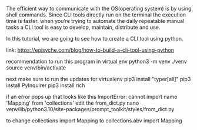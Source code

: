 The efficient way to communicate with the OS(operating system) is by using shell commands. Since CLI tools directly run on the terminal the execution time is faster. when you’re trying to automate the daily repeatable manual tasks a CLI tool is easy to develop, maintain, distribute and use.

In this tutorial, we are going to see how to create a CLI tool using python.

link:
https://episyche.com/blog/how-to-build-a-cli-tool-using-python

recommendation to run this program in virtual env
python3 -m venv ./venv
source venv/bin/activate

next make sure to run the updates for virtualenv
pip3 install "typer[all]"
pip3 install PyInquirer
pip3 install rich

if an error pops up that looks like this 
ImportError: cannot import name 'Mapping' from 'collections'
edit the from_dict.py 
nano venv/lib/python3.10/site-packages/prompt_toolkit/styles/from_dict.py

to change collections import Mapping to collections.abv import Mapping